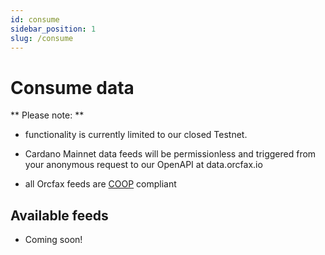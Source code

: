 ```yaml
---
id: consume
sidebar_position: 1
slug: /consume
---
```


# Consume data

** Please note: ** 
* functionality is currently limited to our closed Testnet.

* Cardano Mainnet data feeds will be permissionless and triggered from your anonymous request to our OpenAPI at data.orcfax.io
* all Orcfax feeds are [COOP](coop) compliant

## Available feeds

* Coming soon!